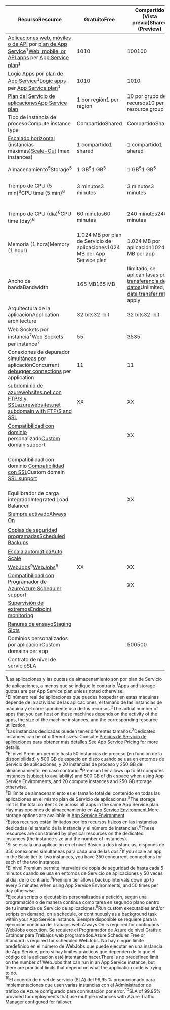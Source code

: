 | <span data-ttu-id="be47f-101">Recurso</span><span class="sxs-lookup"><span data-stu-id="be47f-101">Resource</span></span> | <span data-ttu-id="be47f-102">Gratuito</span><span class="sxs-lookup"><span data-stu-id="be47f-102">Free</span></span> | <span data-ttu-id="be47f-103">Compartido (Vista previa)</span><span class="sxs-lookup"><span data-stu-id="be47f-103">Shared (Preview)</span></span> | <span data-ttu-id="be47f-104">Básica</span><span class="sxs-lookup"><span data-stu-id="be47f-104">Basic</span></span> | <span data-ttu-id="be47f-105">Estándar</span><span class="sxs-lookup"><span data-stu-id="be47f-105">Standard</span></span> | <span data-ttu-id="be47f-106">Premium (vista previa)</span><span class="sxs-lookup"><span data-stu-id="be47f-106">Premium (Preview)</span></span></th> |
| --- | --- | --- | --- | --- | --- |
| <span data-ttu-id="be47f-107">[Aplicaciones web, móviles o de API](https://azure.microsoft.com/services/app-service/) por [plan de App Service](../articles/app-service/azure-web-sites-web-hosting-plans-in-depth-overview.md)<sup>1</sup></span><span class="sxs-lookup"><span data-stu-id="be47f-107">[Web, mobile, or API apps](https://azure.microsoft.com/services/app-service/) per [App Service plan](../articles/app-service/azure-web-sites-web-hosting-plans-in-depth-overview.md)<sup>1</sup></span></span> |<span data-ttu-id="be47f-108">10</span><span class="sxs-lookup"><span data-stu-id="be47f-108">10</span></span> |<span data-ttu-id="be47f-109">100</span><span class="sxs-lookup"><span data-stu-id="be47f-109">100</span></span> |<span data-ttu-id="be47f-110">Ilimitado<sup>2</sup></span><span class="sxs-lookup"><span data-stu-id="be47f-110">Unlimited<sup>2</sup></span></span> |<span data-ttu-id="be47f-111">Ilimitado<sup>2</sup></span><span class="sxs-lookup"><span data-stu-id="be47f-111">Unlimited<sup>2</sup></span></span> |<span data-ttu-id="be47f-112">Ilimitado<sup>2</sup></span><span class="sxs-lookup"><span data-stu-id="be47f-112">Unlimited<sup>2</sup></span></span> |
| <span data-ttu-id="be47f-113">[Logic Apps](https://azure.microsoft.com/services/app-service/logic/) por [plan de App Service](../articles/app-service/azure-web-sites-web-hosting-plans-in-depth-overview.md)</a><sup>1</sup></span><span class="sxs-lookup"><span data-stu-id="be47f-113">[Logic apps](https://azure.microsoft.com/services/app-service/logic/) per [App Service plan](../articles/app-service/azure-web-sites-web-hosting-plans-in-depth-overview.md)</a><sup>1</sup></span></span> |<span data-ttu-id="be47f-114">10</span><span class="sxs-lookup"><span data-stu-id="be47f-114">10</span></span> |<span data-ttu-id="be47f-115">10</span><span class="sxs-lookup"><span data-stu-id="be47f-115">10</span></span> |<span data-ttu-id="be47f-116">10</span><span class="sxs-lookup"><span data-stu-id="be47f-116">10</span></span> |<span data-ttu-id="be47f-117">20 por núcleo</span><span class="sxs-lookup"><span data-stu-id="be47f-117">20 per core</span></span> |<span data-ttu-id="be47f-118">20 por núcleo</span><span class="sxs-lookup"><span data-stu-id="be47f-118">20 per core</span></span> |
| [<span data-ttu-id="be47f-119">Plan del Servicio de aplicaciones</span><span class="sxs-lookup"><span data-stu-id="be47f-119">App Service plan</span></span>](../articles/app-service/azure-web-sites-web-hosting-plans-in-depth-overview.md) |<span data-ttu-id="be47f-120">1 por región</span><span class="sxs-lookup"><span data-stu-id="be47f-120">1 per region</span></span> |<span data-ttu-id="be47f-121">10 por grupo de recursos</span><span class="sxs-lookup"><span data-stu-id="be47f-121">10 per resource group</span></span> |<span data-ttu-id="be47f-122">100 por grupo de recursos</span><span class="sxs-lookup"><span data-stu-id="be47f-122">100 per resource group</span></span> |<span data-ttu-id="be47f-123">100 por grupo de recursos</span><span class="sxs-lookup"><span data-stu-id="be47f-123">100 per resource group</span></span> |<span data-ttu-id="be47f-124">100 por grupo de recursos</span><span class="sxs-lookup"><span data-stu-id="be47f-124">100 per resource group</span></span> |
| <span data-ttu-id="be47f-125">Tipo de instancia de proceso</span><span class="sxs-lookup"><span data-stu-id="be47f-125">Compute instance type</span></span> |<span data-ttu-id="be47f-126">Compartido</span><span class="sxs-lookup"><span data-stu-id="be47f-126">Shared</span></span> |<span data-ttu-id="be47f-127">Compartido</span><span class="sxs-lookup"><span data-stu-id="be47f-127">Shared</span></span> |<span data-ttu-id="be47f-128">Dedicado<sup>3</sup></span><span class="sxs-lookup"><span data-stu-id="be47f-128">Dedicated<sup>3</sup></span></span> |<span data-ttu-id="be47f-129">Dedicado<sup>3</sup></span><span class="sxs-lookup"><span data-stu-id="be47f-129">Dedicated<sup>3</sup></span></span> |<span data-ttu-id="be47f-130">Dedicado<sup>3</sup></span><span class="sxs-lookup"><span data-stu-id="be47f-130">Dedicated<sup>3</sup></span></span></p> |
| <span data-ttu-id="be47f-131">[Escalado horizontal](../articles/app-service-web/web-sites-scale.md) (instancias máximas)</span><span class="sxs-lookup"><span data-stu-id="be47f-131">[Scale-Out](../articles/app-service-web/web-sites-scale.md) (max instances)</span></span> |<span data-ttu-id="be47f-132">1 compartido</span><span class="sxs-lookup"><span data-stu-id="be47f-132">1 shared</span></span> |<span data-ttu-id="be47f-133">1 compartido</span><span class="sxs-lookup"><span data-stu-id="be47f-133">1 shared</span></span> |<span data-ttu-id="be47f-134">3 dedicados<sup>3</sup></span><span class="sxs-lookup"><span data-stu-id="be47f-134">3 dedicated<sup>3</sup></span></span> |<span data-ttu-id="be47f-135">10 dedicados<sup>3</sup></span><span class="sxs-lookup"><span data-stu-id="be47f-135">10 dedicated<sup>3</sup></span></span> |<span data-ttu-id="be47f-136">20 dedicados (50 en ASE)<sup>3.4</sup></span><span class="sxs-lookup"><span data-stu-id="be47f-136">20 dedicated (50 in ASE)<sup>3,4</sup></span></span> |
| <span data-ttu-id="be47f-137">Almacenamiento<sup>5</sup></span><span class="sxs-lookup"><span data-stu-id="be47f-137">Storage<sup>5</sup></span></span> |<span data-ttu-id="be47f-138">1 GB<sup>5</sup></span><span class="sxs-lookup"><span data-stu-id="be47f-138">1 GB<sup>5</sup></span></span> |<span data-ttu-id="be47f-139">1 GB<sup>5</sup></span><span class="sxs-lookup"><span data-stu-id="be47f-139">1 GB<sup>5</sup></span></span> |<span data-ttu-id="be47f-140">10 GB<sup>5</sup></span><span class="sxs-lookup"><span data-stu-id="be47f-140">10 GB<sup>5</sup></span></span> |<span data-ttu-id="be47f-141">50 GB<sup>5</sup></span><span class="sxs-lookup"><span data-stu-id="be47f-141">50 GB<sup>5</sup></span></span> |<span data-ttu-id="be47f-142">500 GB<sup>4,5</sup></span><span class="sxs-lookup"><span data-stu-id="be47f-142">500 GB<sup>4,5</sup></span></span></p> |
| <span data-ttu-id="be47f-143">Tiempo de CPU (5 min)<sup>6</sup></span><span class="sxs-lookup"><span data-stu-id="be47f-143">CPU time (5 min)<sup>6</sup></span></span> |<span data-ttu-id="be47f-144">3 minutos</span><span class="sxs-lookup"><span data-stu-id="be47f-144">3 minutes</span></span> |<span data-ttu-id="be47f-145">3 minutos</span><span class="sxs-lookup"><span data-stu-id="be47f-145">3 minutes</span></span> |<span data-ttu-id="be47f-146">Sin límite, se paga según las [tarifas](https://azure.microsoft.com/pricing/details/app-service/)</a> estándar.</span><span class="sxs-lookup"><span data-stu-id="be47f-146">Unlimited, pay at standard [rates](https://azure.microsoft.com/pricing/details/app-service/)</a></span></span> |<span data-ttu-id="be47f-147">Sin límite, se paga según las tarifas estándar</span><span class="sxs-lookup"><span data-stu-id="be47f-147">Unlimited, pay at standard rates</span></span> |<span data-ttu-id="be47f-148">Sin límite, se paga según las tarifas estándar</span><span class="sxs-lookup"><span data-stu-id="be47f-148">Unlimited, pay at standard rates</span></span> |
| <span data-ttu-id="be47f-149">Tiempo de CPU (día)<sup>6</sup></span><span class="sxs-lookup"><span data-stu-id="be47f-149">CPU time (day)<sup>6</sup></span></span> |<span data-ttu-id="be47f-150">60 minutos</span><span class="sxs-lookup"><span data-stu-id="be47f-150">60 minutes</span></span> |<span data-ttu-id="be47f-151">240 minutos</span><span class="sxs-lookup"><span data-stu-id="be47f-151">240 minutes</span></span> |<span data-ttu-id="be47f-152">Sin límite, se paga según las [tarifas](https://azure.microsoft.com/pricing/details/app-service/)</a> estándar.</span><span class="sxs-lookup"><span data-stu-id="be47f-152">Unlimited, pay at standard [rates](https://azure.microsoft.com/pricing/details/app-service/)</a></span></span> |<span data-ttu-id="be47f-153">Sin límite, se paga según las tarifas estándar</span><span class="sxs-lookup"><span data-stu-id="be47f-153">Unlimited, pay at standard rates</span></span> |<span data-ttu-id="be47f-154">Sin límite, se paga según las tarifas estándar</span><span class="sxs-lookup"><span data-stu-id="be47f-154">Unlimited, pay at standard rates</span></span> |
| <span data-ttu-id="be47f-155">Memoria (1 hora)</span><span class="sxs-lookup"><span data-stu-id="be47f-155">Memory (1 hour)</span></span> |<span data-ttu-id="be47f-156">1.024 MB por plan de Servicio de aplicaciones</span><span class="sxs-lookup"><span data-stu-id="be47f-156">1024 MB per App Service plan</span></span> |<span data-ttu-id="be47f-157">1.024 MB por aplicación</span><span class="sxs-lookup"><span data-stu-id="be47f-157">1024 MB per app</span></span> |<span data-ttu-id="be47f-158">N/D</span><span class="sxs-lookup"><span data-stu-id="be47f-158">N/A</span></span> |<span data-ttu-id="be47f-159">N/D</span><span class="sxs-lookup"><span data-stu-id="be47f-159">N/A</span></span> |<span data-ttu-id="be47f-160">N/D</span><span class="sxs-lookup"><span data-stu-id="be47f-160">N/A</span></span> |
| <span data-ttu-id="be47f-161">Ancho de banda</span><span class="sxs-lookup"><span data-stu-id="be47f-161">Bandwidth</span></span> |<span data-ttu-id="be47f-162">165 MB</span><span class="sxs-lookup"><span data-stu-id="be47f-162">165 MB</span></span> |<span data-ttu-id="be47f-163">Ilimitado; se aplican [tasas por transferencia de datos](https://azure.microsoft.com/pricing/details/data-transfers/)</span><span class="sxs-lookup"><span data-stu-id="be47f-163">Unlimited, [data transfer rates](https://azure.microsoft.com/pricing/details/data-transfers/) apply</span></span> |<span data-ttu-id="be47f-164">Ilimitado; se aplican tasas por transferencia de datos.</span><span class="sxs-lookup"><span data-stu-id="be47f-164">Unlimited, data transfer rates apply</span></span> |<span data-ttu-id="be47f-165">Ilimitado; se aplican tasas por transferencia de datos.</span><span class="sxs-lookup"><span data-stu-id="be47f-165">Unlimited, data transfer rates apply</span></span> |<span data-ttu-id="be47f-166">Ilimitado; se aplican tasas por transferencia de datos.</span><span class="sxs-lookup"><span data-stu-id="be47f-166">Unlimited, data transfer rates apply</span></span> |
| <span data-ttu-id="be47f-167">Arquitectura de la aplicación</span><span class="sxs-lookup"><span data-stu-id="be47f-167">Application architecture</span></span> |<span data-ttu-id="be47f-168">32 bits</span><span class="sxs-lookup"><span data-stu-id="be47f-168">32-bit</span></span> |<span data-ttu-id="be47f-169">32 bits</span><span class="sxs-lookup"><span data-stu-id="be47f-169">32-bit</span></span> |<span data-ttu-id="be47f-170">32 bits/64 bits</span><span class="sxs-lookup"><span data-stu-id="be47f-170">32-bit/64-bit</span></span> |<span data-ttu-id="be47f-171">32 bits/64 bits</span><span class="sxs-lookup"><span data-stu-id="be47f-171">32-bit/64-bit</span></span> |<span data-ttu-id="be47f-172">32 bits/64 bits</span><span class="sxs-lookup"><span data-stu-id="be47f-172">32-bit/64-bit</span></span> |
| <span data-ttu-id="be47f-173">Web Sockets por instancia<sup>7</sup></span><span class="sxs-lookup"><span data-stu-id="be47f-173">Web Sockets per instance<sup>7</sup></span></span> |<span data-ttu-id="be47f-174">5</span><span class="sxs-lookup"><span data-stu-id="be47f-174">5</span></span> |<span data-ttu-id="be47f-175">35</span><span class="sxs-lookup"><span data-stu-id="be47f-175">35</span></span> |<span data-ttu-id="be47f-176">350</span><span class="sxs-lookup"><span data-stu-id="be47f-176">350</span></span> |<span data-ttu-id="be47f-177">Ilimitado</span><span class="sxs-lookup"><span data-stu-id="be47f-177">Unlimited</span></span> |<span data-ttu-id="be47f-178">Ilimitado</span><span class="sxs-lookup"><span data-stu-id="be47f-178">Unlimited</span></span> |
| <span data-ttu-id="be47f-179">Conexiones de depurador [simultáneas](../articles/app-service-web/web-sites-dotnet-troubleshoot-visual-studio.md) por aplicación</span><span class="sxs-lookup"><span data-stu-id="be47f-179">Concurrent [debugger connections](../articles/app-service-web/web-sites-dotnet-troubleshoot-visual-studio.md) per application</span></span> |<span data-ttu-id="be47f-180">1</span><span class="sxs-lookup"><span data-stu-id="be47f-180">1</span></span> |<span data-ttu-id="be47f-181">1</span><span class="sxs-lookup"><span data-stu-id="be47f-181">1</span></span> |<span data-ttu-id="be47f-182">1</span><span class="sxs-lookup"><span data-stu-id="be47f-182">1</span></span> |<span data-ttu-id="be47f-183">5</span><span class="sxs-lookup"><span data-stu-id="be47f-183">5</span></span> |<span data-ttu-id="be47f-184">5</span><span class="sxs-lookup"><span data-stu-id="be47f-184">5</span></span> |
| [<span data-ttu-id="be47f-185">subdominio de azurewebsites.net con FTP/S y SSL</span><span class="sxs-lookup"><span data-stu-id="be47f-185">azurewebsites.net subdomain with FTP/S and SSL</span></span>](../articles/app-service-web/web-sites-configure-ssl-certificate.md) |<span data-ttu-id="be47f-186">X</span><span class="sxs-lookup"><span data-stu-id="be47f-186">X</span></span> |<span data-ttu-id="be47f-187">X</span><span class="sxs-lookup"><span data-stu-id="be47f-187">X</span></span> |<span data-ttu-id="be47f-188">X</span><span class="sxs-lookup"><span data-stu-id="be47f-188">X</span></span> |<span data-ttu-id="be47f-189">X</span><span class="sxs-lookup"><span data-stu-id="be47f-189">X</span></span> |<span data-ttu-id="be47f-190">X</span><span class="sxs-lookup"><span data-stu-id="be47f-190">X</span></span> |
| <span data-ttu-id="be47f-191">[Compatibilidad con dominio](../articles/app-service-web/web-sites-custom-domain-name.md) personalizado</span><span class="sxs-lookup"><span data-stu-id="be47f-191">[Custom domain](../articles/app-service-web/web-sites-custom-domain-name.md) support</span></span> | |<span data-ttu-id="be47f-192">X</span><span class="sxs-lookup"><span data-stu-id="be47f-192">X</span></span> |<span data-ttu-id="be47f-193">X</span><span class="sxs-lookup"><span data-stu-id="be47f-193">X</span></span> |<span data-ttu-id="be47f-194">X</span><span class="sxs-lookup"><span data-stu-id="be47f-194">X</span></span> |<span data-ttu-id="be47f-195">X</span><span class="sxs-lookup"><span data-stu-id="be47f-195">X</span></span> |
| <span data-ttu-id="be47f-196">Compatibilidad con dominio [Compatibilidad con SSL](../articles/app-service-web/web-sites-configure-ssl-certificate.md)</span><span class="sxs-lookup"><span data-stu-id="be47f-196">Custom domain [SSL support](../articles/app-service-web/web-sites-configure-ssl-certificate.md)</span></span> | | |<span data-ttu-id="be47f-197">Ilimitado</span><span class="sxs-lookup"><span data-stu-id="be47f-197">Unlimited</span></span> |<span data-ttu-id="be47f-198">Sin límite, 5 conexiones SSL SNI y 1 conexión SSL de IP incluidas</span><span class="sxs-lookup"><span data-stu-id="be47f-198">Unlimited, 5 SNI SSL and 1 IP SSL connections included</span></span> |<span data-ttu-id="be47f-199">Sin límite, 5 conexiones SSL SNI y 1 conexión SSL de IP incluidas</span><span class="sxs-lookup"><span data-stu-id="be47f-199">Unlimited, 5 SNI SSL and 1 IP SSL connections included</span></span> |
| <span data-ttu-id="be47f-200">Equilibrador de carga integrado</span><span class="sxs-lookup"><span data-stu-id="be47f-200">Integrated Load Balancer</span></span> | |<span data-ttu-id="be47f-201">X</span><span class="sxs-lookup"><span data-stu-id="be47f-201">X</span></span> |<span data-ttu-id="be47f-202">X</span><span class="sxs-lookup"><span data-stu-id="be47f-202">X</span></span> |<span data-ttu-id="be47f-203">X</span><span class="sxs-lookup"><span data-stu-id="be47f-203">X</span></span> |<span data-ttu-id="be47f-204">X</span><span class="sxs-lookup"><span data-stu-id="be47f-204">X</span></span> |
| [<span data-ttu-id="be47f-205">Siempre activado</span><span class="sxs-lookup"><span data-stu-id="be47f-205">Always On</span></span>](../articles/app-service-web/web-sites-configure.md) | | |<span data-ttu-id="be47f-206">X</span><span class="sxs-lookup"><span data-stu-id="be47f-206">X</span></span> |<span data-ttu-id="be47f-207">X</span><span class="sxs-lookup"><span data-stu-id="be47f-207">X</span></span> |<span data-ttu-id="be47f-208">X</span><span class="sxs-lookup"><span data-stu-id="be47f-208">X</span></span> |
| [<span data-ttu-id="be47f-209">Copias de seguridad programadas</span><span class="sxs-lookup"><span data-stu-id="be47f-209">Scheduled Backups</span></span>](../articles/app-service-web/web-sites-backup.md) | | | |<span data-ttu-id="be47f-210">Una vez al día</span><span class="sxs-lookup"><span data-stu-id="be47f-210">Once per day</span></span> |<span data-ttu-id="be47f-211">Una vez cada 5 minutos<sup>8</sup></span><span class="sxs-lookup"><span data-stu-id="be47f-211">Once every 5 minutes<sup>8</sup></span></span> |
| [<span data-ttu-id="be47f-212">Escala automática</span><span class="sxs-lookup"><span data-stu-id="be47f-212">Auto Scale</span></span>](../articles/app-service-web/web-sites-scale.md) | | |<span data-ttu-id="be47f-213">X</span><span class="sxs-lookup"><span data-stu-id="be47f-213">X</span></span> |<span data-ttu-id="be47f-214">X</span><span class="sxs-lookup"><span data-stu-id="be47f-214">X</span></span> |<span data-ttu-id="be47f-215">X</span><span class="sxs-lookup"><span data-stu-id="be47f-215">X</span></span> |
| <span data-ttu-id="be47f-216">[WebJobs](../articles/app-service-web/web-sites-create-web-jobs.md)<sup>9</sup></span><span class="sxs-lookup"><span data-stu-id="be47f-216">[WebJobs](../articles/app-service-web/web-sites-create-web-jobs.md)<sup>9</sup></span></span> |<span data-ttu-id="be47f-217">X</span><span class="sxs-lookup"><span data-stu-id="be47f-217">X</span></span> |<span data-ttu-id="be47f-218">X</span><span class="sxs-lookup"><span data-stu-id="be47f-218">X</span></span> |<span data-ttu-id="be47f-219">X</span><span class="sxs-lookup"><span data-stu-id="be47f-219">X</span></span> |<span data-ttu-id="be47f-220">X</span><span class="sxs-lookup"><span data-stu-id="be47f-220">X</span></span> |<span data-ttu-id="be47f-221">X</span><span class="sxs-lookup"><span data-stu-id="be47f-221">X</span></span> |
| <span data-ttu-id="be47f-222">[Compatibilidad con Programador de Azure](https://azure.microsoft.com/services/scheduler/)</span><span class="sxs-lookup"><span data-stu-id="be47f-222">[Azure Scheduler](https://azure.microsoft.com/services/scheduler/) support</span></span> | |<span data-ttu-id="be47f-223">X</span><span class="sxs-lookup"><span data-stu-id="be47f-223">X</span></span> |<span data-ttu-id="be47f-224">X</span><span class="sxs-lookup"><span data-stu-id="be47f-224">X</span></span> |<span data-ttu-id="be47f-225">X</span><span class="sxs-lookup"><span data-stu-id="be47f-225">X</span></span> |<span data-ttu-id="be47f-226">X</span><span class="sxs-lookup"><span data-stu-id="be47f-226">X</span></span> |
| [<span data-ttu-id="be47f-227">Supervisión de extremos</span><span class="sxs-lookup"><span data-stu-id="be47f-227">Endpoint monitoring</span></span>](../articles/app-service-web/web-sites-monitor.md) | | |<span data-ttu-id="be47f-228">X</span><span class="sxs-lookup"><span data-stu-id="be47f-228">X</span></span> |<span data-ttu-id="be47f-229">X</span><span class="sxs-lookup"><span data-stu-id="be47f-229">X</span></span> |<span data-ttu-id="be47f-230">X</span><span class="sxs-lookup"><span data-stu-id="be47f-230">X</span></span> |
| [<span data-ttu-id="be47f-231">Ranuras de ensayo</span><span class="sxs-lookup"><span data-stu-id="be47f-231">Staging Slots</span></span>](../articles/app-service-web/web-sites-staged-publishing.md) | | | |<span data-ttu-id="be47f-232">5</span><span class="sxs-lookup"><span data-stu-id="be47f-232">5</span></span> |<span data-ttu-id="be47f-233">20</span><span class="sxs-lookup"><span data-stu-id="be47f-233">20</span></span> |
| <span data-ttu-id="be47f-234">Dominios personalizados por aplicación</a></span><span class="sxs-lookup"><span data-stu-id="be47f-234">Custom domains per app</a></span></span> | |<span data-ttu-id="be47f-235">500</span><span class="sxs-lookup"><span data-stu-id="be47f-235">500</span></span> |<span data-ttu-id="be47f-236">500</span><span class="sxs-lookup"><span data-stu-id="be47f-236">500</span></span> |<span data-ttu-id="be47f-237">500</span><span class="sxs-lookup"><span data-stu-id="be47f-237">500</span></span> |<span data-ttu-id="be47f-238">500</span><span class="sxs-lookup"><span data-stu-id="be47f-238">500</span></span> |
| <span data-ttu-id="be47f-239">Contrato de nivel de servicio</span><span class="sxs-lookup"><span data-stu-id="be47f-239">SLA</span></span> | |<p> |<span data-ttu-id="be47f-240">99,9 %</span><span class="sxs-lookup"><span data-stu-id="be47f-240">99.9%</span></span> |<span data-ttu-id="be47f-241">99,95%<sup>10</sup></span><span class="sxs-lookup"><span data-stu-id="be47f-241">99.95%<sup>10</sup></span></span> |<span data-ttu-id="be47f-242">99,95%<sup>10</sup></span><span class="sxs-lookup"><span data-stu-id="be47f-242">99.95%<sup>10</sup></span></span> |

<span data-ttu-id="be47f-243"><sup>1</sup>Las aplicaciones y las cuotas de almacenamiento son por plan de Servicio de aplicaciones, a menos que se indique lo contrario.</span><span class="sxs-lookup"><span data-stu-id="be47f-243"><sup>1</sup>Apps and storage quotas are per App Service plan unless noted otherwise.</span></span>  
<span data-ttu-id="be47f-244"><sup>2</sup>El número real de aplicaciones que puedes hospedar en estas máquinas depende de la actividad de las aplicaciones, el tamaño de las instancias de máquina y el correspondiente uso de los recursos.</span><span class="sxs-lookup"><span data-stu-id="be47f-244"><sup>2</sup>The actual number of apps that you can host on these machines depends on the activity of the apps, the size of the machine instances, and the corresponding resource utilization.</span></span>  
<span data-ttu-id="be47f-245"><sup>3</sup>Las instancias dedicadas pueden tener diferentes tamaños.</span><span class="sxs-lookup"><span data-stu-id="be47f-245"><sup>3</sup>Dedicated instances can be of different sizes.</span></span> <span data-ttu-id="be47f-246">Consulte [Precios de Servicio de aplicaciones](https://azure.microsoft.com/pricing/details/data-transfers/pricing/details/app-service/) para obtener más detalles.</span><span class="sxs-lookup"><span data-stu-id="be47f-246">See [App Service Pricing](https://azure.microsoft.com/pricing/details/data-transfers/pricing/details/app-service/) for more details.</span></span>  
<span data-ttu-id="be47f-247"><sup>4</sup>El nivel Premium permite hasta 50 instancias de proceso (en función de la disponibilidad) y 500 GB de espacio en disco cuando se usa en entornos de Servicio de aplicaciones, y 20 instancias de proceso y 250 GB de almacenamiento, en caso contrario.</span><span class="sxs-lookup"><span data-stu-id="be47f-247"><sup>4</sup>Premium tier allows up to 50 computes instances (subject to availability) and 500 GB of disk space when using App Service Environments, and 20 compute instances and 250 GB storage otherwise.</span></span>  
<span data-ttu-id="be47f-248"><sup>5</sup>El límite de almacenamiento es el tamaño total del contenido en todas las aplicaciones en el mismo plan de Servicio de aplicaciones.</span><span class="sxs-lookup"><span data-stu-id="be47f-248"><sup>5</sup>The storage limit is the total content size across all apps in the same App Service plan.</span></span> <span data-ttu-id="be47f-249">Hay más opciones de almacenamiento en [App Service Environment](../articles/app-service-web/app-service-web-configure-an-app-service-environment.md#storage).</span><span class="sxs-lookup"><span data-stu-id="be47f-249">More storage options are available in [App Service Environment](../articles/app-service-web/app-service-web-configure-an-app-service-environment.md#storage)</span></span>  
<span data-ttu-id="be47f-250"><sup>6</sup>Estos recursos están limitados por los recursos físicos en las instancias dedicadas (el tamaño de la instancia y el número de instancias).</span><span class="sxs-lookup"><span data-stu-id="be47f-250"><sup>6</sup>These resources are constrained by physical resources on the dedicated instances (the instance size and the number of instances).</span></span>  
<span data-ttu-id="be47f-251"><sup>7</sup>Si se escala una aplicación en el nivel Básico a dos instancias, dispones de 350 conexiones simultáneas para cada una de las dos.</span><span class="sxs-lookup"><span data-stu-id="be47f-251"><sup>7</sup>If you scale an app in the Basic tier to two instances, you have 350 concurrent connections for each of the two instances.</span></span>  
<span data-ttu-id="be47f-252"><sup>8</sup>El nivel Premium permite intervalos de copia de seguridad de hasta cada 5 minutos cuando se usa en entornos de Servicio de aplicaciones y 50 veces al día, de lo contrario.</span><span class="sxs-lookup"><span data-stu-id="be47f-252"><sup>8</sup>Premium tier allows backup intervals down up to every 5 minutes when using App Service Environments, and 50 times per day otherwise.</span></span>  
<span data-ttu-id="be47f-253"><sup>9</sup>Ejecuta scripts o ejecutables personalizados a petición, según una programación o de manera continua como tarea en segundo plano dentro de tu instancia de Servicio de aplicaciones.</span><span class="sxs-lookup"><span data-stu-id="be47f-253"><sup>9</sup>Run custom executables and/or scripts on demand, on a schedule, or continuously as a background task within your App Service instance.</span></span> <span data-ttu-id="be47f-254">Siempre disponible se requiere para la ejecución continua de Trabajos web.</span><span class="sxs-lookup"><span data-stu-id="be47f-254">Always On is required for continuous WebJobs execution.</span></span> <span data-ttu-id="be47f-255">Se requiere el Programador de Azure de nivel Gratis o Estándar para Trabajos web programados.</span><span class="sxs-lookup"><span data-stu-id="be47f-255">Azure Scheduler Free or Standard is required for scheduled WebJobs.</span></span> <span data-ttu-id="be47f-256">No hay ningún límite predefinido en el número de WebJobs que puede ejecutar en una instancia de App Service, pero sí hay límites prácticos que dependen de lo que el código de la aplicación esté intentando hacer.</span><span class="sxs-lookup"><span data-stu-id="be47f-256">There is no predefined limit on the number of WebJobs that can run in an App Service instance, but there are practical limits that depend on what the application code is trying to do.</span></span>   
<span data-ttu-id="be47f-257"><sup>10</sup>El acuerdo de nivel de servicio (SLA) del 99,95 % proporcionado para implementaciones que usen varias instancias con el Administrador de tráfico de Azure configurado para conmutación por error.</span><span class="sxs-lookup"><span data-stu-id="be47f-257"><sup>10</sup>SLA of 99.95% provided for deployments that use multiple instances with Azure Traffic Manager configured for failover.</span></span>  

